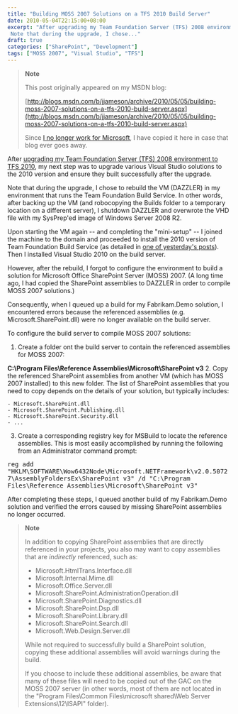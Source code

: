 ```yaml
---
title: "Building MOSS 2007 Solutions on a TFS 2010 Build Server"
date: 2010-05-04T22:15:00+08:00
excerpt: "After upgrading my Team Foundation Server (TFS) 2008 environment to TFS 2010 , my next step was to upgrade various Visual Studio solutions to the 2010 version and ensure they built successfully after the upgrade. 
 Note that during the upgrade, I chose..."
draft: true
categories: ["SharePoint", "Development"]
tags: ["MOSS 2007", "Visual Studio", "TFS"]
---
```


> **Note**
> 
> 
> 	This post originally appeared on my MSDN blog:  
>   
> 
> 
> [http://blogs.msdn.com/b/jjameson/archive/2010/05/05/building-moss-2007-solutions-on-a-tfs-2010-build-server.aspx](http://blogs.msdn.com/b/jjameson/archive/2010/05/05/building-moss-2007-solutions-on-a-tfs-2010-build-server.aspx)
> 
> 
> Since
> 	[I no longer work for Microsoft](/blog/jjameson/archive/2011/09/02/last-day-with-microsoft.aspx), I have copied it here in case that blog 
> 	ever goes away.


After [upgrading my Team Foundation Server (TFS) 2008 environment to TFS 2010](/blog/jjameson/archive/2010/05/04/upgrade-team-foundation-server-2008-to-tfs-2010-and-sharepoint-server-2010-overview.aspx), my next  step was to upgrade various Visual Studio solutions to the 2010 version and ensure  they built successfully after the upgrade.

Note that during the upgrade, I chose to rebuild the VM (DAZZLER) in my environment  that runs the Team Foundation Build Service. In other words, after backing up the  VM (and robocopying the Builds folder to a temporary location on a different server),  I shutdown DAZZLER and overwrote the VHD file with my SysPrep'ed image of Windows  Server 2008 R2.

Upon starting the VM again -- and completing the "mini-setup" -- I joined the  machine to the domain and proceeded to install the 2010 version of Team Foundation  Build Service (as detailed in [one of yesterday's posts](/blog/jjameson/archive/2010/05/04/upgrade-team-foundation-server-2008-to-tfs-2010-and-sharepoint-server-2010.aspx)). Then I installed Visual Studio 2010 on the build  server.

However, after the rebuild, I forgot to configure the environment to build a  solution for Microsoft Office SharePoint Server (MOSS) 2007. (A long time ago, I  had copied the SharePoint assemblies to DAZZLER in order to compile MOSS 2007 solutions.)

Consequently, when I queued up a build for my Fabrikam.Demo solution, I encountered  errors because the referenced assemblies (e.g. Microsoft.SharePoint.dll) were no  longer available on the build server.

To configure the build server to compile MOSS 2007 solutions:

1. Create a folder ont the build server to contain the referenced assemblies for MOSS 2007:  
  
**C:\Program Files\Reference Assemblies\Microsoft\SharePoint v3**
2. Copy the referenced SharePoint assemblies from another VM (which has MOSS 2007 installed) to this new folder. The list of SharePoint assemblies that you need to copy depends on the details of your solution, but typically includes:  

    - Microsoft.SharePoint.dll
    - Microsoft.SharePoint.Publishing.dll
    - Microsoft.SharePoint.Security.dll
    - ...
3. Create a corresponding registry key for MSBuild to locate the reference assemblies. This is most easily accomplished by running the following from an Administrator command prompt:
<kbd>reg add "HKLM\SOFTWARE\Wow6432Node\Microsoft\.NETFramework\v2.0.50727\AssemblyFoldersEx\SharePoint 	v3" /d "C:\Program Files\Reference Assemblies\Microsoft\SharePoint v3"</kbd>


After completing these steps, I queued another build of my Fabrikam.Demo solution  and verified the errors caused by missing SharePoint assemblies no longer occurred.


> **Note**
> 
> 
> In addition to copying SharePoint assemblies that are directly referenced 
> 	in your projects, you also may want to copy assemblies that are *indirectly* 
> 	referenced, such as:
> 
> - Microsoft.HtmlTrans.Interface.dll
> - Microsoft.Internal.Mime.dll
> - Microsoft.Office.Server.dll
> - Microsoft.SharePoint.AdministrationOperation.dll
> - Microsoft.SharePoint.Diagnostics.dll
> - Microsoft.SharePoint.Dsp.dll
> - Microsoft.SharePoint.Library.dll
> - Microsoft.SharePoint.Search.dll
> - Microsoft.Web.Design.Server.dll
> 
> 
> While not required to successfully build a SharePoint solution, copying 
> 	these additional assemblies will avoid warnings during the build.
> 
> If you choose to include these additional assemblies, be aware that many 
> 	of these files will need to be copied out of the GAC on the MOSS 2007 server 
> 	(in other words, most of them are not located in the "Program Files\Common 
> 	Files\microsoft shared\Web Server Extensions\12\ISAPI" folder).

